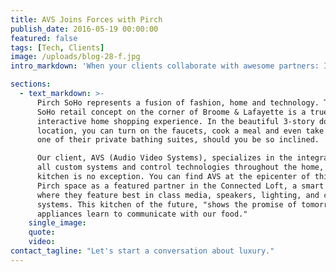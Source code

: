 ```yaml
---
title: AVS Joins Forces with Pirch
publish_date: 2016-05-19 00:00:00
featured: false
tags: [Tech, Clients]
image: /uploads/blog-28-f.jpg
intro_markdown: 'When your clients collaborate with awesome partners: In an incredibly exciting move in the evolution of retailing, our client&nbsp;[AVS](http://www.audiovideosystems.com/)&nbsp;(Audio Video Systems) has joined forces with Pirch, a cutting-edge provider of kitchen, bath and outdoor appliances.​'

sections:
  - text_markdown: >-
      Pirch SoHo represents a fusion of fashion, home and technology. This new
      SoHo retail concept on the corner of Broome & Lafayette is a true
      interactive home shopping experience. In the beautiful 3-story downtown
      location, you can turn on the faucets, cook a meal and even take a bath in
      one of their private bathing suites, should you be so inclined.

      Our client, AVS (Audio Video Systems), specializes in the integration of
      all custom systems and control technologies throughout the home, and the
      kitchen is no exception. You can find AVS at the epicenter of this new
      Pirch space as a featured partner in the Connected Loft, a smart kitchen,
      where they feature best in class media, speakers, lighting, and control
      systems. This kitchen of the future, "shows the promise of tomorrow as our
      appliances learn to communicate with our food."​
    single_image:
    quote:
    video:
contact_tagline: "Let's start a conversation about luxury."
---
```



